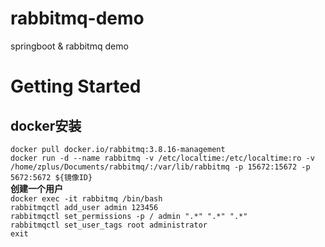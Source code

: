 # rabbitmq-demo
springboot &amp; rabbitmq demo
# Getting Started
## docker安装
`docker pull docker.io/rabbitmq:3.8.16-management`  
`docker run -d --name rabbitmq -v /etc/localtime:/etc/localtime:ro -v /home/zplus/Documents/rabbitmq/:/var/lib/rabbitmq -p 15672:15672 -p 5672:5672 ${镜像ID}`  
**创建一个用户**  
`docker exec -it rabbitmq /bin/bash`  
`rabbitmqctl add_user admin 123456`  
`rabbitmqctl set_permissions -p / admin ".*" ".*" ".*"`  
`rabbitmqctl set_user_tags root administrator`  
`exit`  
